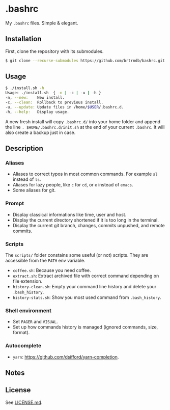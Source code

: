 # .bashrc

My `.bashrc` files. Simple & elegant.

## Installation

First, clone the repository with its submodules.

```sh
$ git clone --recurse-submodules https://github.com/brtrndb/bashrc.git
```

## Usage

```sh
$ ./install.sh -h
Usage: ./install.sh  { -n | -c | -u | -h }
-n, --new:    New install.
-c, --clean:  Rollback to previous install.
-u, --update: Update files in /home/$USER/.bashrc.d.
-h, --help:   Display usage.
```

A new fresh install will copy `.bashrc.d/` into your home folder and append the line `. $HOME/.bashrc.d/init.sh` at the end of your current `.bashrc`. It will also create a backup just in case.

## Description

### Aliases

- Aliases to correct typos in most common commands. For example `sl` instead of `ls`.
- Aliases for lazy people, like `c` for `cd`, or `e` instead of `emacs`.
- Some aliases for git.

### Prompt

- Display classical informations like time, user and host.
- Display the current directory shortened if it is too long in the terminal.
- Display the current git branch, changes, commits unpushed, and remote commits.

### Scripts

The `scripts/` folder constains some useful (or not) scripts. They are accessible from the `PATH` env variable.

- `coffee.sh`: Because you need coffee.
- `extract.sh`: Extract archived file with correct command depending on file extension.
- `history-clean.sh`: Empty your command line history and delete your `.bash_history`.
- `history-stats.sh`: Show you most used command from `.bash_history`.

### Shell environment

- Set `PAGER` and `VISUAL`.
- Set up how commands history is managed (ignored commands, size, format).

### Autocomplete

- `yarn`: https://github.com/dsifford/yarn-completion.

## Notes

## License

See [LICENSE.md](./LICENSE.md).
